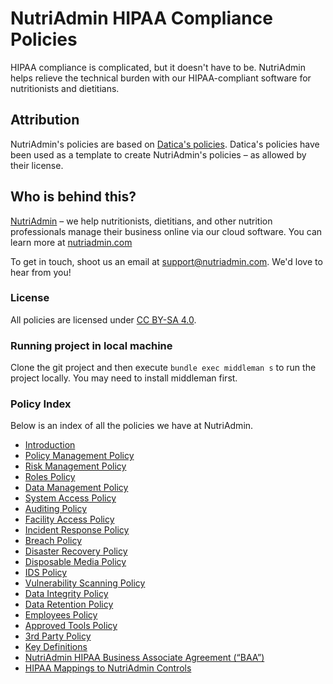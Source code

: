 # NutriAdmin HIPAA Compliance Policies

HIPAA compliance is complicated, but it doesn't have to be. NutriAdmin helps relieve the technical burden with our HIPAA-compliant software for nutritionists and dietitians.

## Attribution

NutriAdmin's policies are based on [Datica's policies](https://github.com/catalyzeio/policies). Datica's policies have been used as a template to create NutriAdmin's policies – as allowed by their license.

## Who is behind this?

[NutriAdmin](https://nutriadmin.com) – we help nutritionists, dietitians, and other nutrition professionals manage their business online via our cloud software. You can learn more at [nutriadmin.com](https://nutriadmin.com)

To get in touch, shoot us an email at [support@nutriadmin.com](mailto:support@nutriadmin.com). We'd love to hear from you!

### License

All policies are licensed under [CC BY-SA 4.0](http://creativecommons.org/licenses/by-sa/4.0/).

### Running project in local machine

Clone the git project and then execute `bundle exec middleman s` to run the project locally. You may need to install middleman first.

### Policy Index

Below is an index of all the policies we have at NutriAdmin.

* [Introduction](source/sections/01-introduction.md)
* [Policy Management Policy](source/sections/03-policy_management_policy.md)
* [Risk Management Policy](source/sections/04-risk_management_policy.md)
* [Roles Policy](source/sections/05-roles_policy.md)
* [Data Management Policy](source/sections/06-data_management_policy.md)
* [System Access Policy](source/sections/07-systems_access_policy.md)
* [Auditing Policy](source/sections/08-auditing_policy.md)
* [Facility Access Policy](source/sections/10-facility_access_policy.md)
* [Incident Response Policy](source/sections/11-incident_response_policy.md)
* [Breach Policy](source/sections/12-breach_policy.md)
* [Disaster Recovery Policy](source/sections/13-disaster_recovery_policy.md)
* [Disposable Media Policy](source/sections/14-disposable_media_policy.md)
* [IDS Policy](source/sections/15-ids_policy.md)
* [Vulnerability Scanning Policy](source/sections/16-vulnerability_scanning_policy.md)
* [Data Integrity Policy](source/sections/17-data_integrity_policy.md)
* [Data Retention Policy](source/sections/18-data_retention_policy.md)
* [Employees Policy](source/sections/19-employees_policy.md)
* [Approved Tools Policy](source/sections/20-approved_tools_policy.md)
* [3rd Party Policy](source/sections/21-3rd_party_policy.md)
* [Key Definitions](source/sections/22-key_definitions.md)
* [NutriAdmin HIPAA Business Associate Agreement (“BAA”)](source/sections/23-nutriadmin_hipaa_business_associate_agreement.md)
* [HIPAA Mappings to NutriAdmin Controls](source/sections/24-hipaa_mapping_to_nutriadmin_controls.md)
